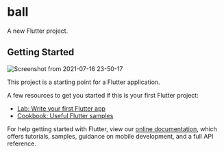 # ball

A new Flutter project.

## Getting Started
![Screenshot from 2021-07-16 23-50-17](https://user-images.githubusercontent.com/37931222/125982122-40601450-8e77-43c4-91c4-bf086ce65d57.png)


This project is a starting point for a Flutter application.

A few resources to get you started if this is your first Flutter project:

- [Lab: Write your first Flutter app](https://flutter.dev/docs/get-started/codelab)
- [Cookbook: Useful Flutter samples](https://flutter.dev/docs/cookbook)

For help getting started with Flutter, view our
[online documentation](https://flutter.dev/docs), which offers tutorials,
samples, guidance on mobile development, and a full API reference.

